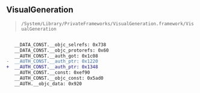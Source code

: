 ## VisualGeneration

> `/System/Library/PrivateFrameworks/VisualGeneration.framework/VisualGeneration`

```diff

   __DATA_CONST.__objc_selrefs: 0x738
   __DATA_CONST.__objc_protorefs: 0x60
   __AUTH_CONST.__auth_got: 0x1c08
-  __AUTH_CONST.__auth_ptr: 0x1220
+  __AUTH_CONST.__auth_ptr: 0x1348
   __AUTH_CONST.__const: 0xef90
   __AUTH_CONST.__objc_const: 0x5ad0
   __AUTH.__objc_data: 0x920

```
